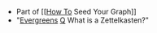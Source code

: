 - Part of [[[How To](<[[How To.md>) Seed Your Graph]]
- "[Evergreens](<Evergreens.md>) [Q](<Q.md>) What is a Zettelkasten?"
